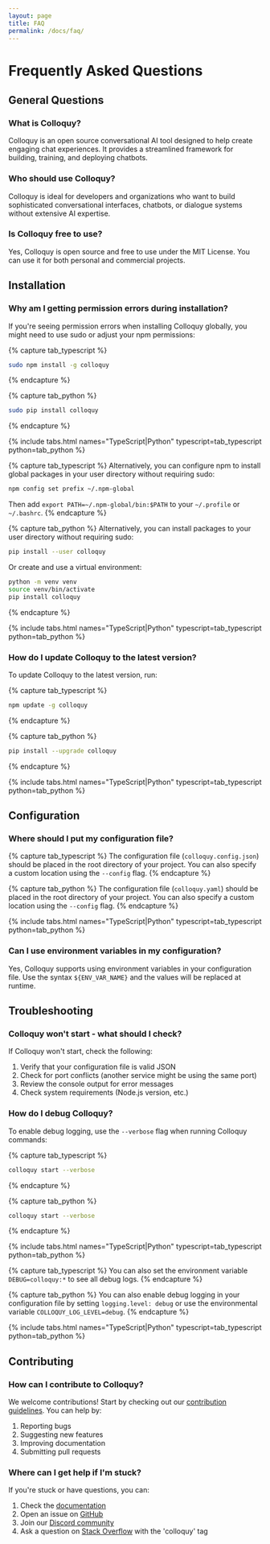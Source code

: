 ```yaml
---
layout: page
title: FAQ
permalink: /docs/faq/
---
```


# Frequently Asked Questions

## General Questions

### What is Colloquy?

Colloquy is an open source conversational AI tool designed to help create engaging chat experiences. It provides a streamlined framework for building, training, and deploying chatbots.

### Who should use Colloquy?

Colloquy is ideal for developers and organizations who want to build sophisticated conversational interfaces, chatbots, or dialogue systems without extensive AI expertise.

### Is Colloquy free to use?

Yes, Colloquy is open source and free to use under the MIT License. You can use it for both personal and commercial projects.

## Installation

### Why am I getting permission errors during installation?

If you're seeing permission errors when installing Colloquy globally, you might need to use sudo or adjust your npm permissions:

{% capture tab_typescript %}
```bash
sudo npm install -g colloquy
```
{% endcapture %}

{% capture tab_python %}
```bash
sudo pip install colloquy
```
{% endcapture %}

{% include tabs.html names="TypeScript|Python" typescript=tab_typescript python=tab_python %}

{% capture tab_typescript %}
Alternatively, you can configure npm to install global packages in your user directory without requiring sudo:

```bash
npm config set prefix ~/.npm-global
```

Then add `export PATH=~/.npm-global/bin:$PATH` to your `~/.profile` or `~/.bashrc`.
{% endcapture %}

{% capture tab_python %}
Alternatively, you can install packages to your user directory without requiring sudo:

```bash
pip install --user colloquy
```

Or create and use a virtual environment:

```bash
python -m venv venv
source venv/bin/activate
pip install colloquy
```
{% endcapture %}

{% include tabs.html names="TypeScript|Python" typescript=tab_typescript python=tab_python %}

### How do I update Colloquy to the latest version?

To update Colloquy to the latest version, run:

{% capture tab_typescript %}
```bash
npm update -g colloquy
```
{% endcapture %}

{% capture tab_python %}
```bash
pip install --upgrade colloquy
```
{% endcapture %}

{% include tabs.html names="TypeScript|Python" typescript=tab_typescript python=tab_python %}

## Configuration

### Where should I put my configuration file?

{% capture tab_typescript %}
The configuration file (`colloquy.config.json`) should be placed in the root directory of your project. You can also specify a custom location using the `--config` flag.
{% endcapture %}

{% capture tab_python %}
The configuration file (`colloquy.yaml`) should be placed in the root directory of your project. You can also specify a custom location using the `--config` flag.
{% endcapture %}

{% include tabs.html names="TypeScript|Python" typescript=tab_typescript python=tab_python %}

### Can I use environment variables in my configuration?

Yes, Colloquy supports using environment variables in your configuration file. Use the syntax `${ENV_VAR_NAME}` and the values will be replaced at runtime.

## Troubleshooting

### Colloquy won't start - what should I check?

If Colloquy won't start, check the following:

1. Verify that your configuration file is valid JSON
2. Check for port conflicts (another service might be using the same port)
3. Review the console output for error messages
4. Check system requirements (Node.js version, etc.)

### How do I debug Colloquy?

To enable debug logging, use the `--verbose` flag when running Colloquy commands:

{% capture tab_typescript %}
```bash
colloquy start --verbose
```
{% endcapture %}

{% capture tab_python %}
```bash
colloquy start --verbose
```
{% endcapture %}

{% include tabs.html names="TypeScript|Python" typescript=tab_typescript python=tab_python %}

{% capture tab_typescript %}
You can also set the environment variable `DEBUG=colloquy:*` to see all debug logs.
{% endcapture %}

{% capture tab_python %}
You can also enable debug logging in your configuration file by setting `logging.level: debug` or use the environmental variable `COLLOQUY_LOG_LEVEL=debug`.
{% endcapture %}

{% include tabs.html names="TypeScript|Python" typescript=tab_typescript python=tab_python %}

## Contributing

### How can I contribute to Colloquy?

We welcome contributions! Start by checking out our [contribution guidelines](https://github.com/colloquy-chatbot/colloquy/blob/main/CONTRIBUTING.md). You can help by:

1. Reporting bugs
2. Suggesting new features
3. Improving documentation
4. Submitting pull requests

### Where can I get help if I'm stuck?

If you're stuck or have questions, you can:

1. Check the [documentation](/docs/)
2. Open an issue on [GitHub](https://github.com/colloquy-chatbot/colloquy/issues)
3. Join our [Discord community](https://discord.gg/colloquy)
4. Ask a question on [Stack Overflow](https://stackoverflow.com/questions/tagged/colloquy) with the 'colloquy' tag